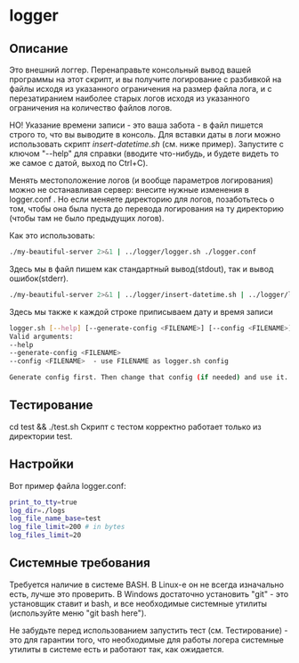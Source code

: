 # logger

## Описание

Это внешний логгер. Перенаправьте консольный вывод вашей программы на этот скрипт, и вы получите логирование с разбивкой на файлы исходя из указанного ограничения на размер файла лога, и с перезатиранием наиболее старых логов исходя из указанного ограничения на количество файлов логов.

НО! Указание времени записи - это ваша забота - в файл пишется строго то, что вы выводите в консоль.
Для вставки даты в логи можно использовать скрипт *insert-datetime.sh* (см. ниже пример). Запустите с ключом "--help" для справки (вводите что-нибудь, и будете видеть то же самое с датой, выход по Ctrl+C).

Менять местоположение логов (и вообще параметров логирования) можно не останавливая сервер: внесите нужные изменения в logger.conf . Но если меняете директорию для логов, позаботьтесь о том, чтобы она была пуста до перевода логирования на ту директорию (чтобы там не было предыдущих логов).


Как это использовать:
```bash
./my-beautiful-server 2>&1 | ../logger/logger.sh ./logger.conf
```
Здесь мы в файл пишем как стандартный вывод(stdout), так и вывод ошибок(stderr).
```bash
./my-beautiful-server 2>&1 | ../logger/insert-datetime.sh | ../logger/logger.sh ./logger.conf
```
Здесь мы также к каждой строке приписываем дату и время записи

```bash
logger.sh [--help] [--generate-config <FILENAME>] [--config <FILENAME>]
Valid arguments:
--help
--generate-config <FILENAME>
--config <FILENAME>  - use FILENAME as logger.sh config

Generate config first. Then change that config (if needed) and use it.
```


## Тестирование
cd test && ./test.sh
Скрипт с тестом корректно работает только из директории test.

## Настройки
Вот пример файла logger.conf:
```bash
print_to_tty=true
log_dir=./logs
log_file_name_base=test
log_file_limit=200 # in bytes
log_files_limit=20
```

## Системные требования
Требуется наличие в системе BASH. В Linux-е он не всегда изначально есть, лучше это проверить. В Windows достаточно установить "git" - это установщик ставит и bash, и все необходимые системные утилиты (используйте меню "git bash here").

Не забудьте перед использованием запустить тест (см. Тестирование) - это для гарантии того, что необходимые для работы логера системные утилиты в системе есть и работают так, как ожидается.
